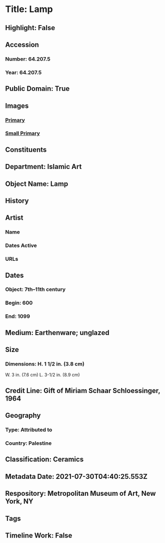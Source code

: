 # Title: Lamp
## Highlight: False
## Accession
### Number: 64.207.5
### Year: 64.207.5
## Public Domain: True
## Images
### [Primary](https://images.metmuseum.org/CRDImages/is/original/sf64-207-5.jpg)
### [Small Primary](https://images.metmuseum.org/CRDImages/is/web-large/sf64-207-5.jpg)
## Constituents
## Department: Islamic Art
## Object Name: Lamp
## History
## Artist
### Name
### Dates Active
### URLs
## Dates
### Object: 7th–11th century
### Begin: 600
### End: 1099
## Medium: Earthenware; unglazed
## Size
### Dimensions: H. 1 1/2 in. (3.8 cm)
W. 3 in. (7.6 cm)
L. 3-1/2 in. (8.9 cm)
## Credit Line: Gift of Miriam Schaar Schloessinger, 1964
## Geography
### Type: Attributed to
### Country: Palestine
## Classification: Ceramics
## Metadata Date: 2021-07-30T04:40:25.553Z
## Respository: Metropolitan Museum of Art, New York, NY
## Tags
## Timeline Work: False